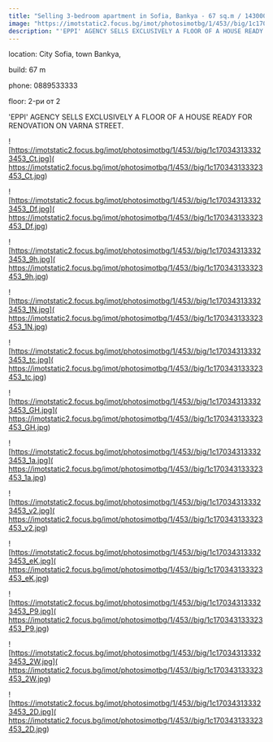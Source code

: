 ```yaml
---
title: "Selling 3-bedroom apartment in Sofia, Bankya - 67 sq.m / 143000 EUR :: imot.bg Advertisement"
image: "https://imotstatic2.focus.bg/imot/photosimotbg/1/453//big/1c170343133323453_pV.jpg"
description: "'EPPI' AGENCY SELLS EXCLUSIVELY A FLOOR OF A HOUSE READY FOR RENOVATION ON VARNA STREET."
---
```


location: City Sofia, town Bankya,

build: 67 m

phone: 0889533333

floor: 2-ри от 2

'EPPI' AGENCY SELLS EXCLUSIVELY A FLOOR OF A HOUSE READY FOR RENOVATION ON VARNA STREET.


![https://imotstatic2.focus.bg/imot/photosimotbg/1/453//big/1c170343133323453_Ct.jpg]( https://imotstatic2.focus.bg/imot/photosimotbg/1/453//big/1c170343133323453_Ct.jpg)


![https://imotstatic2.focus.bg/imot/photosimotbg/1/453//big/1c170343133323453_Df.jpg]( https://imotstatic2.focus.bg/imot/photosimotbg/1/453//big/1c170343133323453_Df.jpg)


![https://imotstatic2.focus.bg/imot/photosimotbg/1/453//big/1c170343133323453_9h.jpg]( https://imotstatic2.focus.bg/imot/photosimotbg/1/453//big/1c170343133323453_9h.jpg)


![https://imotstatic2.focus.bg/imot/photosimotbg/1/453//big/1c170343133323453_1N.jpg]( https://imotstatic2.focus.bg/imot/photosimotbg/1/453//big/1c170343133323453_1N.jpg)


![https://imotstatic2.focus.bg/imot/photosimotbg/1/453//big/1c170343133323453_tc.jpg]( https://imotstatic2.focus.bg/imot/photosimotbg/1/453//big/1c170343133323453_tc.jpg)


![https://imotstatic2.focus.bg/imot/photosimotbg/1/453//big/1c170343133323453_GH.jpg]( https://imotstatic2.focus.bg/imot/photosimotbg/1/453//big/1c170343133323453_GH.jpg)


![https://imotstatic2.focus.bg/imot/photosimotbg/1/453//big/1c170343133323453_1a.jpg]( https://imotstatic2.focus.bg/imot/photosimotbg/1/453//big/1c170343133323453_1a.jpg)


![https://imotstatic2.focus.bg/imot/photosimotbg/1/453//big/1c170343133323453_v2.jpg]( https://imotstatic2.focus.bg/imot/photosimotbg/1/453//big/1c170343133323453_v2.jpg)


![https://imotstatic2.focus.bg/imot/photosimotbg/1/453//big/1c170343133323453_eK.jpg]( https://imotstatic2.focus.bg/imot/photosimotbg/1/453//big/1c170343133323453_eK.jpg)


![https://imotstatic2.focus.bg/imot/photosimotbg/1/453//big/1c170343133323453_P9.jpg]( https://imotstatic2.focus.bg/imot/photosimotbg/1/453//big/1c170343133323453_P9.jpg)


![https://imotstatic2.focus.bg/imot/photosimotbg/1/453//big/1c170343133323453_2W.jpg]( https://imotstatic2.focus.bg/imot/photosimotbg/1/453//big/1c170343133323453_2W.jpg)


![https://imotstatic2.focus.bg/imot/photosimotbg/1/453//big/1c170343133323453_2D.jpg]( https://imotstatic2.focus.bg/imot/photosimotbg/1/453//big/1c170343133323453_2D.jpg)


